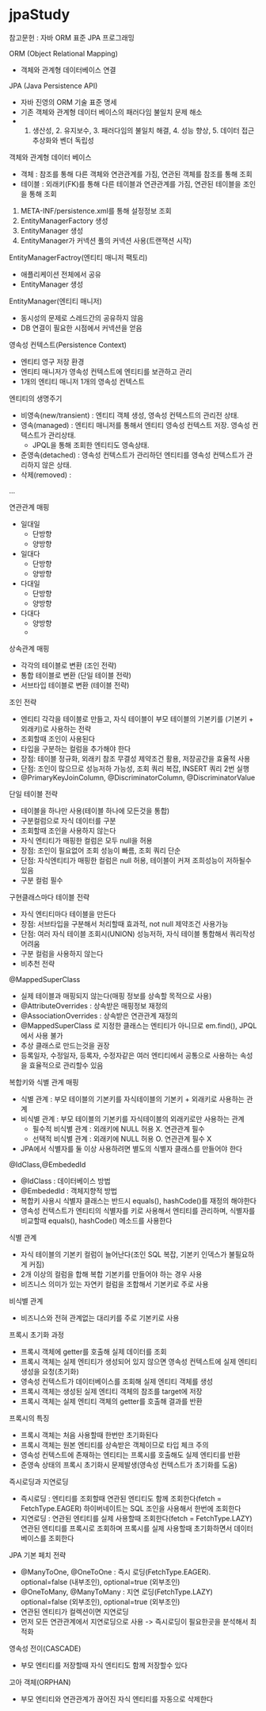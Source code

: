 # jpaStudy

참고문헌 : 자바 ORM 표준 JPA 프로그래밍

ORM (Object Relational Mapping)
  - 객체와 관계형 데이터베이스 연결
 
JPA (Java Persistence API)
  - 자바 진영의 ORM 기술 표준 명세
  - 기존 객체와 관계형 데이터 베이스의 패러다임 불일치 문제 해소
  - 1. 생산성, 2. 유지보수, 3. 패러다임의 불일치 해결, 4. 성능 향상, 5. 데이터 접근 추상화와 벤더 독립성
  
객체와 관계형 데이터 베이스
  - 객체 : 참조를 통해 다른 객체와 연관관계를 가짐, 연관된 객체를 참조를 통해 조회
  - 테이블 : 외래키(FK)를 통해 다른 테이블과 연관관계를 가짐, 연관된 테이블을 조인을 통해 조회

1. META-INF/persistence.xml를 통해 설정정보 조회 
2. EntityManagerFactory 생성
3. EntityManager 생성
4. EntityManager가 커넥션 풀의 커넥션 사용(트랜잭션 시작)

EntityManagerFactroy(엔티티 매니저 팩토리)
  - 애플리케이션 전체에서 공유
  - EntityManager 생성

EntityManager(엔티티 매니저)
  - 동시성의 문제로 스레드간의 공유하지 않음
  - DB 연결이 필요한 시점에서 커넥션을 얻음
  
영속성 컨텍스트(Persistence Context)
  - 엔티티 영구 저장 환경
  - 엔티티 매니저가 영속성 컨텍스트에 엔티티를 보관하고 관리
  - 1개의 엔티티 매니저 1개의 영속성 컨텍스트
  
엔티티의 생명주기
  - 비영속(new/transient) : 엔티티 객체 생성, 영속성 컨텍스트의 관리전 상태.
  - 영속(managed) : 엔티티 매니저를 통해서 엔티티 영속성 컨텍스트 저장. 영속성 컨텍스트가 관리상태.
    * JPQL을 통해 조회한 엔티티도 영속상태.
  - 준영속(detached) : 영속성 컨텍스트가 관리하던 엔티티를 영속성 컨텍스트가 관리하지 않은 상태.
  - 삭제(removed) :

...

연관관계 매핑
  - 일대일
      - 단방향
      - 양방향
  - 일대다
      - 단방향
      - 양방향
  - 다대일
      - 단방향
      - 양방향
  - 다대다
      - 양방향
      - 

상속관계 매핑
  - 각각의 테이블로 변환 (조인 전략)
  - 통합 테이블로 변환 (단일 테이블 전략)
  - 서브타입 테이블로 변환 (테이블 전략)

조인 전략
  - 엔티티 각각을 테이블로 만들고, 자식 테이블이 부모 테이블의 기본키를 (기본키 + 외래키)로 사용하는 전략
  - 조회할때 조인이 사용된다
  - 타입을 구분하는 컬럼을 추가해야 한다
  - 장점: 테이블 정규화, 외래키 참조 무결성 제약조건 활용, 저장공간을 효율적 사용
  - 단점: 조인이 많으므로 성능저하 가능성, 조회 쿼리 복잡, INSERT 쿼리 2번 실행
  - @PrimaryKeyJoinColumn, @DiscriminatorColumn, @DiscriminatorValue

단일 테이블 전략
  - 테이블을 하나만 사용(테이블 하나에 모든것을 통합)
  - 구분컬럼으로 자식 데이터를 구분
  - 조회할때 조인을 사용하지 않는다 
  - 자식 엔티티가 매핑한 컬럼은 모두 null을 허용
  - 장점: 조인이 필요없어 조회 성능이 빠름, 조회 쿼리 단순
  - 단점: 자식엔티티가 매핑한 컬럼은 null 허용, 테이블이 커져 조희성능이 저하될수 있음
  - 구분 컬럼 필수

구현클래스마다 테이블 전략
  - 자식 엔티티마다 테이블을 만든다
  - 장점: 서브타입을 구분해서 처리할때 효과적, not null 제약조건 사용가능
  - 단점: 여러 자식 테이블 조회시(UNION) 성능저하, 자식 테이블 통합해서 쿼리작성 어려움
  - 구분 컬럼을 사용하지 않는다
  - 비추천 전략

@MappedSuperClass
  - 실제 테이블과 매핑되지 않는다(매핑 정보를 상속할 목적으로 사용)
  - @AttributeOverrides : 상속받은 매핑정보 재정의
  - @AssociationOverrides : 상속받은 연관관계 재정의
  - @MappedSuperClass 로 지정한 클래스는 엔티티가 아니므로 em.find(), JPQL에서 사용 불가
  - 추상 클래스로 만드는것을 권장
  - 등록일자, 수정일자, 등록자, 수정자같은 여러 엔티티에서 공통으로 사용하는 속성을 효율적으로 관리할수 있음

복합키와 식별 관계 매핑
  - 식별 관계 : 부모 테이블의 기본키를 자식테이블의 기본키 + 외래키로 사용하는 관계
  - 비식별 관계 : 부모 테이블의 기본키를 자식테이블의 외래키로만 사용하는 관계
      - 필수적 비식별 관계 : 외래키에 NULL 허용 X. 연관관계 필수
      - 선택적 비식별 관계 : 외래키에 NULL 허용 O. 연관관계 필수 X
  - JPA에서 식별자를 둘 이상 사용하려면 별도의 식별자 클래스를 만들어야 한다

@IdClass,@EmbededId 
  - @IdClass : 데이터베이스 방법
  - @EmbededId : 객체지향적 방법
  - 복합키 사용시 식별자 클래스는 반드시 equals(), hashCode()를 재정의 해야한다
  - 영속성 컨텍스트가 엔티티의 식별자를 키로 사용해서 엔티티를 관리하며, 식별자를 비교할때
    equals(), hashCode() 메소드를 사용한다

식별 관계
  - 자식 테이블의 기본키 컬럼이 늘어난다(조인 SQL 복잡, 기본키 인덱스가 불필요하게 커짐)
  - 2개 이상의 컬럼을 합해 복합 기본키를 만들어야 하는 경우 사용
  - 비즈니스 의미가 있는 자연키 컬럼을 조합해서 기본키로 주로 사용

비식별 관계
  - 비즈니스와 전혀 관계없는 대리키를 주로 기본키로 사용

프록시 초기화 과정
  - 프록시 객체에 getter를 호출해 실제 데이터를 조회
  - 프록시 객체는 실제 엔티티가 생성되어 있지 않으면 영속성 컨텍스트에 실제 엔티티 생성을 요청(초기화)
  - 영속성 컨텍스트가 데이터베이스를 조회해 실제 엔티티 객체를 생성
  - 프록시 객체는 생성된 실제 엔티티 객체의 참조를 target에 저장
  - 프록시 객체는 실제 엔티티 객체의 getter를 호출해 결과를 반환

프록시의 특징 
  - 프록시 객체는 처음 사용할때 한번만 초기화된다
  - 프록시 객체는 원본 엔티티를 상속받은 객체이므로 타입 체크 주의
  - 영속성 컨텍스트에 존재하는 엔티티는 프록시를 호출해도 실제 엔티티를 반환
  - 준영속 상태의 프록시 초기화시 문제발생(영속성 컨텍스트가 초기화를 도움)

즉시로딩과 지연로딩
  - 즉시로딩 : 엔티티를 조회할때 연관된 엔티티도 함께 조회한다(fetch = FetchType.EAGER)
    하이버네이트는 SQL 조인을 사용해서 한번에 조회한다
  - 지연로딩 : 연관된 엔티티를 실제 사용할때 조회한다(fetch = FetchType.LAZY)
    연관된 엔티티를 프록시로 조회하며 프록시를 실제 사용할때 초기화하면서 데이터베이스를 조회한다

JPA 기본 페치 전략
  - @ManyToOne, @OneToOne : 즉시 로딩(FetchType.EAGER).
    optional=false (내부조인), optional=true (외부조인)
  - @OneToMany, @ManyToMany : 지연 로딩(FetchType.LAZY)
    optional=false (외부조인), optional=true (외부조인)
  - 연관된 엔티티가 컬렉션이면 지연로딩
  - 먼저 모든 연관관계에서 지연로딩으로 사용 -> 즉시로딩이 필요한곳을 분석해서 최적화

영속성 전이(CASCADE)
  - 부모 엔티티를 저장할때 자식 엔티티도 함께 저장할수 있다

고아 객체(ORPHAN)
  - 부모 엔티티와 연관관계가 끊어진 자식 엔티티를 자동으로 삭제한다
